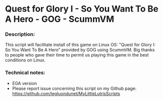 # Quest for Glory I - So You Want To Be A Hero - GOG - ScummVM

### Description:
This script will facilitate install of this game on Linux OS:
"Quest for Glory I: So You Want To Be A Hero" provided by GOG using ScummVM.
Big thanks to people who gave their time to permit us playing this game in the best conditions on Linux.

### Technical notes:
- EGA version
- Please report issue concerning this script on my Github page:
https://github.com/legluondunet/MyLittleLutrisScripts

